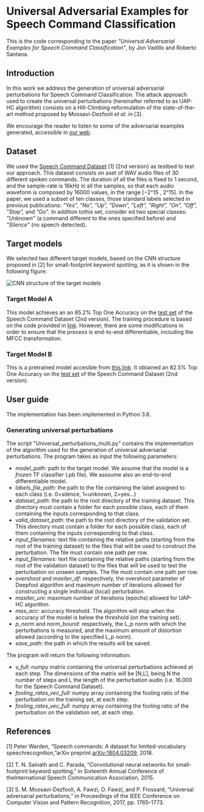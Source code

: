 # Universal Adversarial Examples for Speech Command Classification

This is the code corresponding to the paper 
*"Universal Adversarial Examples for Speech Command Classification"*, 
by Jon Vadillo and Roberto Santana.

## Introduction
In this work we address the generation of universal adversarial perturbations for Speech Command Classification. The attack approach used to create the universal perturbations (hereinafter referred to as UAP-HC algorithm) consists on a Hill-Climbing reformulation of the state-of-the-art method proposed by Moosavi-Dezfooli *et al*. in [3].

We encourage the reader to listen to some of the adversarial examples generated, accessible in [our web](https://vadel.github.io/UniversalAdversarialPerturbations.html).

## Dataset
We used the [Speech Command Dataset](http://download.tensorflow.org/data/speech_commands_v0.02.tar.gz) [1] (2nd version) as testbed to test our approach.  This dataset consists  on  aset of WAV audio files of 30 different spoken commands. The duration of all the files is fixed to 1 second, and the sample-rate is 16kHz in all the samples, so that each audio waveform is  composed  by 16000 values,  in  the  range [−2^15 , 2^15].   In the paper,  we used a subset of ten classes, those standard labels selected in previous publications: *”Yes”, ”No”, ”Up”, ”Down”, ”Left”, ”Right”, ”On”, ”Off”, ”Stop”,* and *”Go”*. In addition tothis  set,   consider ed two  special  classes:  *”Unknown”*  (a command different to the ones specified before) and *”Silence”* (no speech detected).


## Target models
We selected two different target models, based on the CNN structure proposed in [2] for small-footprint  keyword  spotting, as it is shown in the following figure:

![CNN structure of the target models](/images/CNN_structure.png)


### Target Model A
This model achieves an an 85.2% Top One  Accuracy on the [test set](http://download.tensorflow.org/data/speech_commands_streaming_test_v0.02.tar.gz) of the Speech Command Dataset (2nd version). The training procedure is based on the code provided in [link](https://github.com/tensorflow/tensorflow/tree/master/tensorflow/examples/speech_commands). However, there are some modifications in order to ensure that the process is end-to-end differentiable, including the MFCC transformation.



### Target Model B
This is a pretrained model accesible from [this link](http://download.tensorflow.org/models/speech_commands_v0.02.zip). It obtained an 82.5% Top One  Accuracy on the [test set](http://download.tensorflow.org/data/speech_commands_streaming_test_v0.02.tar.gz) of the Speech Command Dataset (2nd version).

## User guide
The implementation has been implemented in Python 3.6.
### Generating universal perturbations
The  script "Universal_perturbations_multi.py" contains the implementation of the algorithm used for the generation of universal adversarial perturbations. The program takes as input the following parameters:

- *model_path:*  path to the target model. We assume that the model is a *frozen* TF classifier (.pb file). We asssume also an end-to-end differentiable model.  
- *labels_file_path:* the path to the file containing the label assigned to each class (i.e. 0=silence, 1=unknown, 2=yes...)
- *dataset_path*: the path to the root directory of the training dataset. This directory must contain a folder for each possible class, each of them containing the inputs corresponding to that class.
- *valid_dataset_path*: the path to the root directory of the validation set. This directory must contain a folder for each possible class, each of them containing the inputs corresponding to that class.
- *input_filenames:* text file containing the relative paths (starting from the root of the training dataset) to the files that will be used to construct the perturbation. The file must contain one path per row.
- *input_filenames:* text file containing the relative paths (starting from the root of the validation dataset) to the files that will be used to test the perturbation on unseen samples. The file must contain one path per row.
- *overshoot* and *maxiter_df*:  respectively, the overshoot parameter of Deepfool algorithm and maximum number of iterations allowed for constructing a single individual (local) perturbation.
- *maxiter_uni:* maximum number of iterations (epochs) allowed for UAP-HC algorithm.
- *max_acc:*  accuracy threshold. The algorithm will stop when the accuracy of the model is below the threshold (on the training set).
- *p_norm* and *norm_bound:* respectively, the L_p norm with which the perturbations is measured, and the maximum amount of distortion allowed (according to the specified L_p norm).
- *save_path*: the path in which the results will be saved. 

The program will return the following information:

- *v_full:* numpy matrix containing the universal perturbations achieved at each step. The dimensions of the matrix will be [N,L], being N the number of steps and L the length of the perturbation audio (i.e. 16.000 for the Speech Command Dataset).
- *fooling_rates_vec_full:* numpy array containing the fooling ratio of the perturbation on the training set, at each step.
- *fooling_rates_vec_full:* numpy array containing the fooling ratio of the perturbation on the validation set, at each step.

## References
[1] Peter Warden, “Speech commands: A dataset for limited-vocabulary speechrecognition,”arXiv preprint [arXiv:1804.03209](arXiv:1804.03209), 2018.

[2] T. N. Sainath and C. Parada, “Convolutional neural networks for small-footprint  keyword  spotting,”  in Sixteenth  Annual  Conference  of  theInternational Speech Communication Association, 2015.

[3] S. M. Moosavi-Dezfooli, A. Fawzi, O. Fawzi, and P. Frossard, “Universal  adversarial  perturbations,”  in Proceedings  of  the  IEEE  Conference on Computer Vision and Pattern Recognition, 2017, pp. 1765–1773.


